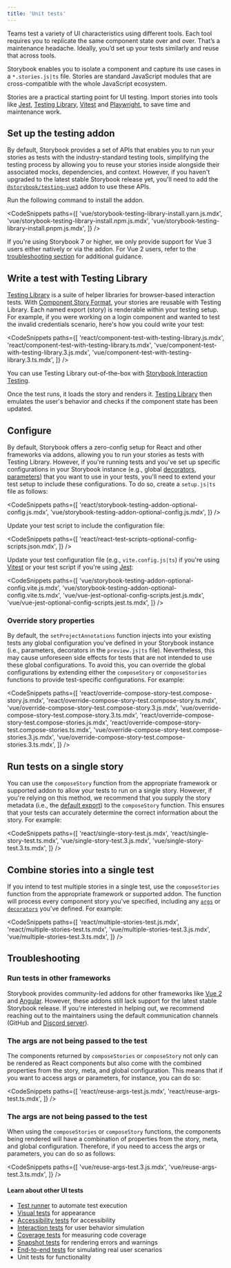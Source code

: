 ```yaml
---
title: 'Unit tests'
---
```


Teams test a variety of UI characteristics using different tools. Each tool requires you to replicate the same component state over and over. That’s a maintenance headache. Ideally, you’d set up your tests similarly and reuse that across tools.

Storybook enables you to isolate a component and capture its use cases in a `*.stories.js|ts` file. Stories are standard JavaScript modules that are cross-compatible with the whole JavaScript ecosystem.

Stories are a practical starting point for UI testing. Import stories into tools like [Jest](https://jestjs.io/), [Testing Library](https://testing-library.com/), [Vitest](https://vitest.dev/) and [Playwright](https://playwright.dev/), to save time and maintenance work.

<IfRenderer renderer='vue'>

## Set up the testing addon

By default, Storybook provides a set of APIs that enables you to run your stories as tests with the industry-standard testing tools, simplifying the testing process by allowing you to reuse your stories inside alongside their associated mocks, dependencies, and context. However, if you haven't upgraded to the latest stable Storybook release yet, you'll need to add the [`@storybook/testing-vue3`](https://storybook.js.org/addons/@storybook/testing-vue3/) addon to use these APIs.

Run the following command to install the addon.

<!-- prettier-ignore-start -->

<CodeSnippets
  paths={[
    'vue/storybook-testing-library-install.yarn.js.mdx',
    'vue/storybook-testing-library-install.npm.js.mdx',
    'vue/storybook-testing-library-install.pnpm.js.mdx',
  ]}
/>

<!-- prettier-ignore-end -->

<Callout variant="info">

If you're using Storybook 7 or higher, we only provide support for Vue 3 users either natively or via the addon. For Vue 2 users, refer to the [troubleshooting section](#troubleshooting) for additional guidance.

</Callout>

</IfRenderer>

## Write a test with Testing Library

[Testing Library](https://testing-library.com/) is a suite of helper libraries for browser-based interaction tests. With [Component Story Format](../api/csf.md), your stories are reusable with Testing Library. Each named export (story) is renderable within your testing setup. For example, if you were working on a login component and wanted to test the invalid credentials scenario, here's how you could write your test:

<!-- prettier-ignore-start -->

<CodeSnippets
  paths={[
    'react/component-test-with-testing-library.js.mdx',
    'react/component-test-with-testing-library.ts.mdx',
    'vue/component-test-with-testing-library.3.js.mdx',
    'vue/component-test-with-testing-library.3.ts.mdx',
  ]}
/>

<!-- prettier-ignore-end -->

<Callout variant="info" icon="💡">

You can use Testing Library out-of-the-box with [Storybook Interaction Testing](./interaction-testing.md).

</Callout>

Once the test runs, it loads the story and renders it. [Testing Library](https://testing-library.com/) then emulates the user's behavior and checks if the component state has been updated.

## Configure

By default, Storybook offers a zero-config setup for React and other frameworks via addons, allowing you to run your stories as tests with Testing Library. However, if you're running tests and you've set up specific configurations in your Storybook instance (e.g., global [decorators](../writing-stories/decorators.md#global-decorators), [parameters](../writing-stories/parameters.md#global-parameters)) that you want to use in your tests, you'll need to extend your test setup to include these configurations. To do so, create a `setup.js|ts` file as follows:

<!-- prettier-ignore-start -->

<CodeSnippets
  paths={[
    'react/storybook-testing-addon-optional-config.js.mdx',
    'vue/storybook-testing-addon-optional-config.js.mdx',
  ]}
/>

<!-- prettier-ignore-end -->

<IfRenderer renderer='react'>

Update your test script to include the configuration file:

<!-- prettier-ignore-start -->

<CodeSnippets
  paths={[
    'react/react-test-scripts-optional-config-scripts.json.mdx',
  ]}
/>

<!-- prettier-ignore-end -->

</IfRenderer>

<IfRenderer renderer='vue'>

Update your test configuration file (e.g., `vite.config.js|ts`) if you're using [Vitest](https://vitest.dev/) or your test script if you're using [Jest](https://jestjs.io/):

<!-- prettier-ignore-start -->

<CodeSnippets
  paths={[
    'vue/storybook-testing-addon-optional-config.vite.js.mdx',
    'vue/storybook-testing-addon-optional-config.vite.ts.mdx',
    'vue/vue-jest-optional-config-scripts.jest.js.mdx',
    'vue/vue-jest-optional-config-scripts.jest.ts.mdx',
  ]}
/>

<!-- prettier-ignore-end -->

</IfRenderer>

### Override story properties

By default, the `setProjectAnnotations` function injects into your existing tests any global configuration you've defined in your Storybook instance (i.e., parameters, decorators in the `preview.js|ts` file). Nevertheless, this may cause unforeseen side effects for tests that are not intended to use these global configurations. To avoid this, you can override the global configurations by extending either the `composeStory` or `composeStories` functions to provide test-specific configurations. For example:

<!-- prettier-ignore-start -->

<CodeSnippets
  paths={[
    'react/override-compose-story-test.compose-story.js.mdx',
    'react/override-compose-story-test.compose-story.ts.mdx',
    'vue/override-compose-story-test.compose-story.3.js.mdx',
    'vue/override-compose-story-test.compose-story.3.ts.mdx',
    'react/override-compose-story-test.compose-stories.js.mdx',
    'react/override-compose-story-test.compose-stories.ts.mdx',
    'vue/override-compose-story-test.compose-stories.3.js.mdx',
    'vue/override-compose-story-test.compose-stories.3.ts.mdx',
  ]}
/>

<!-- prettier-ignore-end -->

## Run tests on a single story

You can use the `composeStory` function from the appropriate framework or supported addon to allow your tests to run on a single story. However, if you're relying on this method, we recommend that you supply the story metadata (i.e., the [default export](../writing-stories/index.md#default-export)) to the `composeStory` function. This ensures that your tests can accurately determine the correct information about the story. For example:

<!-- prettier-ignore-start -->

<CodeSnippets
  paths={[
    'react/single-story-test.js.mdx',
    'react/single-story-test.ts.mdx',
    'vue/single-story-test.3.js.mdx',
    'vue/single-story-test.3.ts.mdx',
  ]}
/>

<!-- prettier-ignore-end -->

## Combine stories into a single test

If you intend to test multiple stories in a single test, use the `composeStories` function from the appropriate framework or supported addon. The function will process every component story you've specified, including any [`args`](../writing-stories/args.md) or [`decorators`](../writing-stories/decorators.md) you've defined. For example:

<!-- prettier-ignore-start -->

<CodeSnippets
  paths={[
    'react/multiple-stories-test.js.mdx',
    'react/multiple-stories-test.ts.mdx',
    'vue/multiple-stories-test.3.js.mdx',
    'vue/multiple-stories-test.3.ts.mdx',
  ]}
/>

<!-- prettier-ignore-end -->

## Troubleshooting

### Run tests in other frameworks

Storybook provides community-led addons for other frameworks like [Vue 2](https://storybook.js.org/addons/@storybook/testing-vue) and [Angular](https://storybook.js.org/addons/@storybook/testing-angular). However, these addons still lack support for the latest stable Storybook release. If you're interested in helping out, we recommend reaching out to the maintainers using the default communication channels (GitHub and [Discord server](https://discord.com/channels/486522875931656193/839297503446695956)).

<IfRenderer renderer='react'>

### The args are not being passed to the test

The components returned by `composeStories` or `composeStory` not only can be rendered as React components but also come with the combined properties from the story, meta, and global configuration. This means that if you want to access args or parameters, for instance, you can do so:

<!-- prettier-ignore-start -->

<CodeSnippets
  paths={[
    'react/reuse-args-test.js.mdx',
    'react/reuse-args-test.ts.mdx',
  ]}
/>

<!-- prettier-ignore-end -->

</IfRenderer>

<IfRenderer renderer='vue'>

### The args are not being passed to the test

When using the `composeStories` or `composeStory` functions, the components being rendered will have a combination of properties from the story, meta, and global configuration. Therefore, if you need to access the args or parameters, you can do so as follows:

<!-- prettier-ignore-start -->

<CodeSnippets
  paths={[
    'vue/reuse-args-test.3.js.mdx',
    'vue/reuse-args-test.3.ts.mdx',
  ]}
/>

<!-- prettier-ignore-end -->

</IfRenderer>

#### Learn about other UI tests

- [Test runner](./test-runner.md) to automate test execution
- [Visual tests](./visual-testing.md) for appearance
- [Accessibility tests](./accessibility-testing.md) for accessibility
- [Interaction tests](./interaction-testing.md) for user behavior simulation
- [Coverage tests](./test-coverage.md) for measuring code coverage
- [Snapshot tests](./snapshot-testing.md) for rendering errors and warnings
- [End-to-end tests](./stories-in-end-to-end-tests.md) for simulating real user scenarios
- Unit tests for functionality
